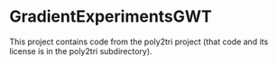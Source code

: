 GradientExperimentsGWT
======================
This project contains code from the poly2tri project (that code and its license 
is in the poly2tri subdirectory).
